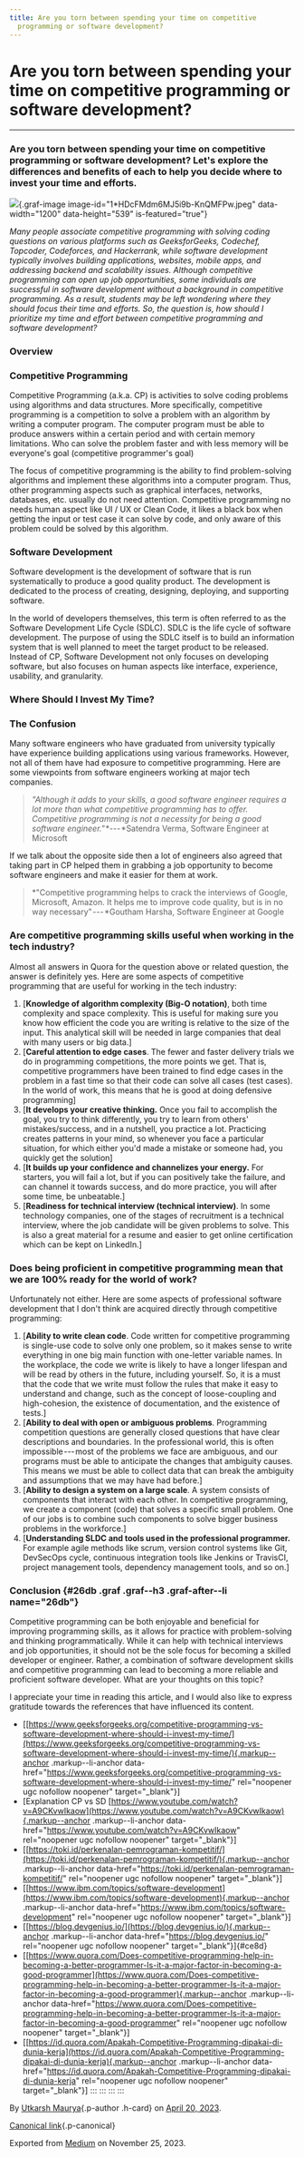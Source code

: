 ```yaml
---
title: Are you torn between spending your time on competitive
  programming or software development?
---
```


<div>

# Are you torn between spending your time on competitive programming or software development?
</div>

------------------------------------------------------------------------
### Are you torn between spending your time on competitive programming or software development? Let's explore the differences and benefits of each to help you decide where to invest your time and efforts. 
![](https://cdn-images-1.medium.com/max/800/1*HDcFMdm6MJ5i9b-KnQMFPw.jpeg){.graf-image
image-id="1*HDcFMdm6MJ5i9b-KnQMFPw.jpeg" data-width="1200"
data-height="539" is-featured="true"}

*Many people associate competitive programming with solving coding
questions on various platforms such as GeeksforGeeks, Codechef,
Topcoder, Codeforces, and Hackerrank, while software development
typically involves building applications, websites, mobile apps, and
addressing backend and scalability issues. Although competitive
programming can open up job opportunities, some individuals are
successful in software development without a background in competitive
programming. As a result, students may be left wondering where they
should focus their time and efforts. So, the question is, how should I
prioritize my time and effort between competitive programming and
software development?*

### Overview
### Competitive Programming
Competitive Programming (a.k.a. CP) is activities to solve coding
problems using algorithms and data structures. More specifically,
competitive programming is a competition to solve a problem with an
algorithm by writing a computer program. The computer program must be
able to produce answers within a certain period and with certain memory
limitations. Who can solve the problem faster and with less memory will
be everyone's goal (competitive programmer's goal)

The focus of competitive programming is the ability to find
problem-solving algorithms and implement these algorithms into a
computer program. Thus, other programming aspects such as graphical
interfaces, networks, databases, etc. usually do not need attention.
Competitive programming no needs human aspect like UI / UX or Clean
Code, it likes a black box when getting the input or test case it can
solve by code, and only aware of this problem could be solved by this
algorithm.

### Software Development 
Software development is the development of software that is run
systematically to produce a good quality product. The development is
dedicated to the process of creating, designing, deploying, and
supporting software.

In the world of developers themselves, this term is often referred to as
the Software Development Life Cycle (SDLC). SDLC is the life cycle of
software development. The purpose of using the SDLC itself is to build
an information system that is well planned to meet the target product to
be released. Instead of CP, Software Development not only focuses on
developing software, but also focuses on human aspects like interface,
experience, usability, and granularity.

### Where Should I Invest My Time? 

### The Confusion 
Many software engineers who have graduated from university typically
have experience building applications using various frameworks. However,
not all of them have had exposure to competitive programming. Here are
some viewpoints from software engineers working at major tech companies.

> *"Although it adds to your skills, a good software engineer requires a
> lot more than what competitive programming has to offer. Competitive
> programming is not a necessity for being a good software
> engineer."* *--- *Satendra Verma, Software Engineer at Microsoft

If we talk about the opposite side then a lot of engineers also agreed
that taking part in CP helped them in grabbing a job opportunity to
become software engineers and make it easier for them at work.

> *"Competitive programming helps to crack the interviews of Google,
> Microsoft, Amazon. It helps me to improve code quality, but is in no
> way necessary" --- *Goutham Harsha, Software Engineer at Google

### Are competitive programming skills useful when working in the tech industry? 
Almost all answers in Quora for the question above or related question,
the answer is definitely yes. Here are some aspects of competitive
programming that are useful for working in the tech industry:

1.  [**Knowledge of algorithm complexity (Big-O notation)**, both time
    complexity and space complexity. This is useful for making sure you
    know how efficient the code you are writing is relative to the size
    of the input. This analytical skill will be needed in large
    companies that deal with many users or big data.]
2.  [**Careful attention to edge cases**. The fewer and faster delivery
    trials we do in programming competitions, the more points we get.
    That is, competitive programmers have been trained to find edge
    cases in the problem in a fast time so that their code can solve all
    cases (test cases). In the world of work, this means that he is good
    at doing defensive programming]
3.  [**It develops your creative thinking.** Once you fail to accomplish
    the goal, you try to think differently, you try to learn from
    others' mistakes/success, and in a nutshell, you practice a lot.
    Practicing creates patterns in your mind, so whenever you face a
    particular situation, for which either you'd made a mistake or
    someone had, you quickly get the solution]
4.  [**It builds up your confidence and channelizes your energy.** For
    starters, you will fail a lot, but if you can positively take the
    failure, and can channel it towards success, and do more practice,
    you will after some time, be unbeatable.]
5.  [**Readiness for technical interview (technical interview)**. In
    some technology companies, one of the stages of recruitment is a
    technical interview, where the job candidate will be given problems
    to solve. This is also a great material for a resume and easier to
    get online certification which can be kept on LinkedIn.]

### Does being proficient in competitive programming mean that we are 100% ready for the world of work?
Unfortunately not either. Here are some aspects of professional software
development that I don't think are acquired directly through competitive
programming:

1.  [**Ability to write clean code**. Code written for competitive
    programming is single-use code to solve only one problem, so it
    makes sense to write everything in one big main function with
    one-letter variable names. In the workplace, the code we write is
    likely to have a longer lifespan and will be read by others in the
    future, including yourself. So, it is a must that the code that we
    write must follow the rules that make it easy to understand and
    change, such as the concept of loose-coupling and high-cohesion, the
    existence of documentation, and the existence of tests.]
2.  [**Ability to deal with open or ambiguous problems**. Programming
    competition questions are generally closed questions that have clear
    descriptions and boundaries. In the professional world, this is
    often impossible --- most of the problems we face are ambiguous, and
    our programs must be able to anticipate the changes that ambiguity
    causes. This means we must be able to collect data that can break
    the ambiguity and assumptions that we may have had before.]
3.  [**Ability to design a system on a large scale**. A system consists
    of components that interact with each other. In competitive
    programming, we create a component (code) that solves a specific
    small problem. One of our jobs is to combine such components to
    solve bigger business problems in the workforce.]
4.  [**Understanding SLDC and tools used in the professional
    programmer.** For example agile methods like scrum, version control
    systems like Git, DevSecOps cycle, continuous integration tools like
    Jenkins or TravisCI, project management tools, dependency management
    tools, and so on.]
### Conclusion {#26db .graf .graf--h3 .graf-after--li name="26db"}

Competitive programming can be both enjoyable and beneficial for
improving programming skills, as it allows for practice with
problem-solving and thinking programmatically. While it can help with
technical interviews and job opportunities, it should not be the sole
focus for becoming a skilled developer or engineer. Rather, a
combination of software development skills and competitive programming
can lead to becoming a more reliable and proficient software developer.
What are your thoughts on this topic?

I appreciate your time in reading this article, and I would also like to
express gratitude towards the references that have influenced its
content.

-   [[https://www.geeksforgeeks.org/competitive-programming-vs-software-development-where-should-i-invest-my-time/](https://www.geeksforgeeks.org/competitive-programming-vs-software-development-where-should-i-invest-my-time/){.markup--anchor
    .markup--li-anchor
    data-href="https://www.geeksforgeeks.org/competitive-programming-vs-software-development-where-should-i-invest-my-time/"
    rel="noopener ugc nofollow noopener" target="_blank"}]
-   [Explanation CP vs SD
    [https://www.youtube.com/watch?v=A9CKvwIkaow](https://www.youtube.com/watch?v=A9CKvwIkaow){.markup--anchor
    .markup--li-anchor
    data-href="https://www.youtube.com/watch?v=A9CKvwIkaow"
    rel="noopener ugc nofollow noopener" target="_blank"}]
-   [[https://toki.id/perkenalan-pemrograman-kompetitif/](https://toki.id/perkenalan-pemrograman-kompetitif/){.markup--anchor
    .markup--li-anchor
    data-href="https://toki.id/perkenalan-pemrograman-kompetitif/"
    rel="noopener ugc nofollow noopener" target="_blank"}]
-   [[https://www.ibm.com/topics/software-development](https://www.ibm.com/topics/software-development){.markup--anchor
    .markup--li-anchor
    data-href="https://www.ibm.com/topics/software-development"
    rel="noopener ugc nofollow noopener" target="_blank"}]
-   [[https://blog.devgenius.io/](https://blog.devgenius.io/){.markup--anchor
    .markup--li-anchor data-href="https://blog.devgenius.io/"
    rel="noopener ugc nofollow noopener" target="_blank"}]{#ce8d}
-   [[https://www.quora.com/Does-competitive-programming-help-in-becoming-a-better-programmer-Is-it-a-major-factor-in-becoming-a-good-programmer](https://www.quora.com/Does-competitive-programming-help-in-becoming-a-better-programmer-Is-it-a-major-factor-in-becoming-a-good-programmer){.markup--anchor
    .markup--li-anchor
    data-href="https://www.quora.com/Does-competitive-programming-help-in-becoming-a-better-programmer-Is-it-a-major-factor-in-becoming-a-good-programmer"
    rel="noopener ugc nofollow noopener" target="_blank"}]
-   [[https://id.quora.com/Apakah-Competitive-Programming-dipakai-di-dunia-kerja](https://id.quora.com/Apakah-Competitive-Programming-dipakai-di-dunia-kerja){.markup--anchor
    .markup--li-anchor
    data-href="https://id.quora.com/Apakah-Competitive-Programming-dipakai-di-dunia-kerja"
    rel="noopener ugc nofollow noopener" target="_blank"}]
:::
:::
:::
:::

By [Utkarsh Maurya](https://medium.com/@sankalp.1519){.p-author .h-card}
on [April 20, 2023](https://medium.com/p/b160b09d469c).

[Canonical
link](https://medium.com/@sankalp.1519/are-you-torn-between-spending-your-time-on-competitive-programming-or-software-development-b160b09d469c){.p-canonical}

Exported from [Medium](https://medium.com) on November 25, 2023.
